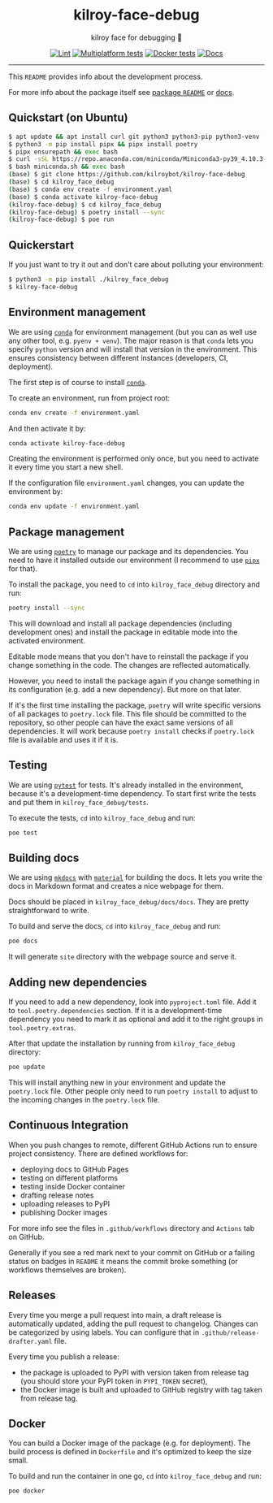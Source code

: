 <h1 align="center">kilroy-face-debug</h1>

<div align="center">

kilroy face for debugging 🧪

[![Lint](https://github.com/kilroybot/kilroy-face-debug/actions/workflows/lint.yaml/badge.svg)](https://github.com/kilroybot/kilroy-face-debug/actions/workflows/lint.yaml)
[![Multiplatform tests](https://github.com/kilroybot/kilroy-face-debug/actions/workflows/test-multiplatform.yaml/badge.svg)](https://github.com/kilroybot/kilroy-face-debug/actions/workflows/test-multiplatform.yaml)
[![Docker tests](https://github.com/kilroybot/kilroy-face-debug/actions/workflows/test-docker.yaml/badge.svg)](https://github.com/kilroybot/kilroy-face-debug/actions/workflows/test-docker.yaml)
[![Docs](https://github.com/kilroybot/kilroy-face-debug/actions/workflows/docs.yaml/badge.svg)](https://github.com/kilroybot/kilroy-face-debug/actions/workflows/docs.yaml)

</div>

---

This `README` provides info about the development process.

For more info about the package itself see
[package `README`](kilroy_face_debug/README.md) or
[docs](https://kilroybot.github.io/kilroy-face-debug).

## Quickstart (on Ubuntu)

```sh
$ apt update && apt install curl git python3 python3-pip python3-venv
$ python3 -m pip install pipx && pipx install poetry
$ pipx ensurepath && exec bash
$ curl -sSL https://repo.anaconda.com/miniconda/Miniconda3-py39_4.10.3-Linux-x86_64.sh -o miniconda.sh
$ bash miniconda.sh && exec bash
(base) $ git clone https://github.com/kilroybot/kilroy-face-debug
(base) $ cd kilroy_face_debug
(base) $ conda env create -f environment.yaml
(base) $ conda activate kilroy-face-debug
(kilroy-face-debug) $ cd kilroy_face_debug
(kilroy-face-debug) $ poetry install --sync
(kilroy-face-debug) $ poe run
```

## Quickerstart

If you just want to try it out and don't care about polluting your environment:

```sh
$ python3 -m pip install ./kilroy_face_debug
$ kilroy-face-debug
```

## Environment management

We are using [`conda`](https://conda.io) for environment management
(but you can as well use any other tool, e.g. `pyenv + venv`). The major reason
is that `conda` lets you specify `python` version and will install that version
in the environment. This ensures consistency between different instances
(developers, CI, deployment).

The first step is of course to install [`conda`](https://conda.io).

To create an environment, run from project root:

```sh
conda env create -f environment.yaml
```

And then activate it by:

```sh
conda activate kilroy-face-debug
```

Creating the environment is performed only once, but you need to activate it
every time you start a new shell.

If the configuration file `environment.yaml` changes, you can update the
environment by:

```sh
conda env update -f environment.yaml
```

## Package management

We are using [`poetry`](https://python-poetry.org) to manage our package and
its dependencies. You need to have it installed outside our environment
(I recommend to use [`pipx`](https://pipxproject.github.io/pipx) for that).

To install the package, you need to `cd`
into `kilroy_face_debug` directory and run:

```sh
poetry install --sync
```

This will download and install all package dependencies (including development
ones) and install the package in editable mode into the activated environment.

Editable mode means that you don't have to reinstall the package if you change
something in the code. The changes are reflected automatically.

However, you need to install the package again if you change something in its
configuration (e.g. add a new dependency). But more on that later.

If it's the first time installing the package, `poetry` will write specific
versions of all packages to `poetry.lock` file. This file should be committed
to the repository, so other people can have the exact same versions of all
dependencies. It will work because `poetry install` checks if `poetry.lock`
file is available and uses it if it is.

## Testing

We are using [`pytest`](https://pytest.org) for tests. It's already installed
in the environment, because it's a development-time dependency. To start first
write the tests and put them in `kilroy_face_debug/tests`.

To execute the tests, `cd` into `kilroy_face_debug` and run:

```sh
poe test
```

## Building docs

We are using [`mkdocs`](https://www.mkdocs.org)
with [`material`](https://squidfunk.github.io/mkdocs-material)
for building the docs. It lets you write the docs in Markdown format and
creates a nice webpage for them.

Docs should be placed in `kilroy_face_debug/docs/docs`. They
are pretty straightforward to write.

To build and serve the docs,
`cd` into `kilroy_face_debug` and run:

```sh
poe docs
```

It will generate `site` directory with the webpage source and serve it.

## Adding new dependencies

If you need to add a new dependency, look into `pyproject.toml` file. Add it
to `tool.poetry.dependencies` section. If it is a development-time dependency
you need to mark it as optional and add it to the right groups
in `tool.poetry.extras`.

After that update the installation by running
from `kilroy_face_debug` directory:

```sh
poe update
```

This will install anything new in your environment and update the `poetry.lock`
file. Other people only need to run `poetry install` to adjust to the incoming
changes in the `poetry.lock` file.

## Continuous Integration

When you push changes to remote, different GitHub Actions run to ensure project
consistency. There are defined workflows for:

- deploying docs to GitHub Pages
- testing on different platforms
- testing inside Docker container
- drafting release notes
- uploading releases to PyPI
- publishing Docker images

For more info see the files in `.github/workflows` directory and `Actions` tab
on GitHub.

Generally if you see a red mark next to your commit on GitHub or a failing
status on badges in `README`
it means the commit broke something (or workflows themselves are broken).

## Releases

Every time you merge a pull request into main, a draft release is automatically
updated, adding the pull request to changelog. Changes can be categorized by
using labels. You can configure that in `.github/release-drafter.yaml` file.

Every time you publish a release:

- the package is uploaded to PyPI with version taken from release tag (you
  should store your PyPI token in `PYPI_TOKEN` secret),
- the Docker image is built and uploaded to GitHub registry with tag taken from
  release tag.

## Docker

You can build a Docker image of the package (e.g. for deployment). The build
process is defined in `Dockerfile` and it's optimized to keep the size small.

To build and run the container in one go,
`cd` into `kilroy_face_debug` and run:

```sh
poe docker
```
